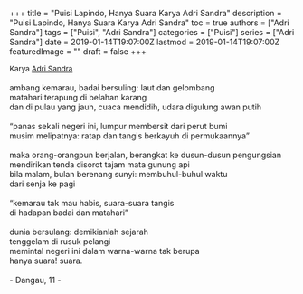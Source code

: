 +++
title = "Puisi Lapindo, Hanya Suara Karya Adri Sandra"
description = "Puisi Lapindo, Hanya Suara Karya Adri Sandra"
toc = true
authors = ["Adri Sandra"]
tags = ["Puisi", "Adri Sandra"]
categories = ["Puisi"]
series = ["Adri Sandra"]
date = 2019-01-14T19:07:00Z
lastmod = 2019-01-14T19:07:00Z
featuredImage = ""
draft = false
+++

<div style="text-align: justify;">
<div style="font-size: small;">Karya <a href="/authors/adri-sandra/" target="_blank">Adri Sandra</a></div><br />
ambang kemarau, badai bersuling: laut dan gelombang<br />matahari terapung di belahan karang<br />dan di pulau yang jauh, cuaca mendidih, udara digulung awan putih<br /><br />“panas sekali negeri ini, lumpur membersit dari perut bumi<br />musim melipatnya: ratap dan tangis berkayuh di permukaannya”<br /><br />maka orang-orangpun berjalan, berangkat ke dusun-dusun pengungsian<br />mendirikan tenda disorot tajam mata gunung api<br />bila malam, bulan berenang sunyi: membuhul-buhul waktu<br />dari senja ke pagi<br /><br />“kemarau tak mau habis, suara-suara tangis<br />di hadapan badai dan matahari”<br /><br />dunia bersulang: demikianlah sejarah<br />tenggelam di rusuk pelangi<br />memintal negeri ini dalam warna-warna tak berupa<br />hanya suara! suara.<br /><br />- Dangau, 11 -</div>
